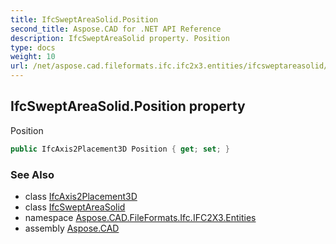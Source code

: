 ```yaml
---
title: IfcSweptAreaSolid.Position
second_title: Aspose.CAD for .NET API Reference
description: IfcSweptAreaSolid property. Position
type: docs
weight: 10
url: /net/aspose.cad.fileformats.ifc.ifc2x3.entities/ifcsweptareasolid/position/
---
```

## IfcSweptAreaSolid.Position property

Position

```csharp
public IfcAxis2Placement3D Position { get; set; }
```

### See Also

* class [IfcAxis2Placement3D](../../ifcaxis2placement3d/)
* class [IfcSweptAreaSolid](../)
* namespace [Aspose.CAD.FileFormats.Ifc.IFC2X3.Entities](../../ifcsweptareasolid/)
* assembly [Aspose.CAD](../../../)


